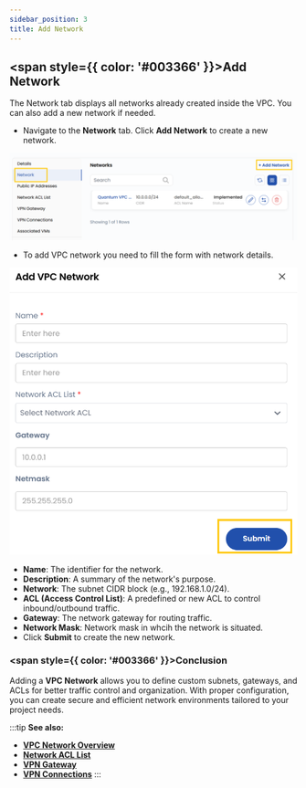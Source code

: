 ```yaml
---
sidebar_position: 3
title: Add Network
---
```


## <span style={{ color: '#003366' }}>Add Network</span>

The Network tab displays all networks already created inside the VPC. You can also add a new network if needed.
- Navigate to the **Network** tab. Click **Add Network** to create a new network.

![alt text](images/vpc_net_3.png)

- To add VPC network you need to fill the form with network details.

![alt text](images/vpc_net_4.png)

- **Name**: The identifier for the network.
- **Description**: A summary of the network's purpose.
- **Network**: The subnet CIDR block (e.g., 192.168.1.0/24).
- **ACL (Access Control List)**: A predefined or new ACL to control inbound/outbound traffic.
- **Gateway**: The network gateway for routing traffic.
- **Network Mask**: Network mask in whcih the network is situated.
- Click **Submit** to create the new network.

### <span style={{ color: '#003366' }}>Conclusion</span>

Adding a **VPC Network** allows you to define custom subnets, gateways, and ACLs for better traffic control and organization. With proper configuration, you can create secure and efficient network environments tailored to your project needs.

:::tip
**See also:**  
- **[VPC Network Overview](./Network%20Overview.md)**
- **[Network ACL List](./Network%20ACL%20List.md)**
- **[VPN Gateway](./Site%20VPN.md)**
- **[VPN Connections](./VPN%20Connection.md)**
:::



